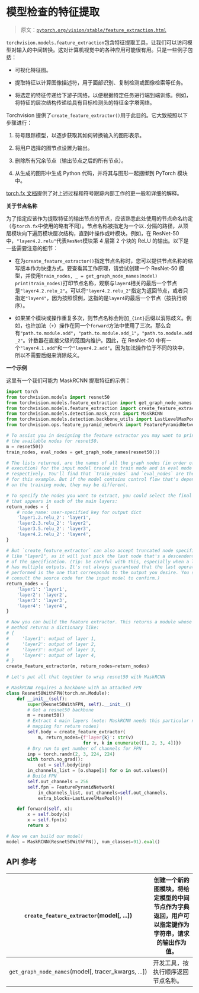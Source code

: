 # 模型检查的特征提取

> 原文：[`pytorch.org/vision/stable/feature_extraction.html`](https://pytorch.org/vision/stable/feature_extraction.html)

`torchvision.models.feature_extraction`包含特征提取工具，让我们可以访问模型对输入的中间转换。这对计算机视觉中的各种应用可能很有用。只是一些例子包括：

+   可视化特征图。

+   提取特征以计算图像描述符，用于面部识别、复制检测或图像检索等任务。

+   将选定的特征传递给下游子网络，以便根据特定任务进行端到端训练。例如，将特征的层次结构传递给具有目标检测头的特征金字塔网络。

Torchvision 提供了`create_feature_extractor()`用于此目的。它大致按照以下步骤进行：

1.  符号跟踪模型，以逐步获取其如何转换输入的图形表示。

1.  将用户选择的图节点设置为输出。

1.  删除所有冗余节点（输出节点之后的所有节点）。

1.  从生成的图形中生成 Python 代码，并将其与图形一起捆绑到 PyTorch 模块中。

[torch.fx 文档](https://pytorch.org/docs/stable/fx.html)提供了对上述过程和符号跟踪内部工作的更一般和详细的解释。

**关于节点名称**

为了指定应该作为提取特征的输出节点的节点，应该熟悉此处使用的节点命名约定（与`torch.fx`中使用的略有不同）。节点名称被指定为一个以`.`分隔的路径，从顶层模块向下遍历模块层次结构，直到叶操作或叶模块。例如，在 ResNet-50 中，`"layer4.2.relu"`代表`ResNet`模块第 4 层第 2 个块的 ReLU 的输出。以下是一些需要注意的细节：

+   在为`create_feature_extractor()`指定节点名称时，您可以提供节点名称的缩写版本作为快捷方式。要查看其工作原理，请尝试创建一个 ResNet-50 模型，并使用`train_nodes, _ = get_graph_node_names(model) print(train_nodes)`打印节点名称，观察与`layer4`相关的最后一个节点是`"layer4.2.relu_2"`。可以将`"layer4.2.relu_2"`指定为返回节点，或者只指定`"layer4"`，因为按照惯例，这指的是`layer4`的最后一个节点（按执行顺序）。

+   如果某个模块或操作重复多次，则节点名称会附加`_{int}`后缀以消除歧义。例如，也许加法（`+`）操作在同一个`forward`方法中使用了三次。那么会有`"path.to.module.add"`，`"path.to.module.add_1"`，`"path.to.module.add_2"`。计数器在直接父级的范围内维护。因此，在 ResNet-50 中有一个`"layer4.1.add"`和一个`"layer4.2.add"`。因为加法操作位于不同的块中，所以不需要后缀来消除歧义。

**一个示例**

这里有一个我们可能为 MaskRCNN 提取特征的示例：

```py
import torch
from torchvision.models import resnet50
from torchvision.models.feature_extraction import get_graph_node_names
from torchvision.models.feature_extraction import create_feature_extractor
from torchvision.models.detection.mask_rcnn import MaskRCNN
from torchvision.models.detection.backbone_utils import LastLevelMaxPool
from torchvision.ops.feature_pyramid_network import FeaturePyramidNetwork

# To assist you in designing the feature extractor you may want to print out
# the available nodes for resnet50.
m = resnet50()
train_nodes, eval_nodes = get_graph_node_names(resnet50())

# The lists returned, are the names of all the graph nodes (in order of
# execution) for the input model traced in train mode and in eval mode
# respectively. You'll find that `train_nodes` and `eval_nodes` are the same
# for this example. But if the model contains control flow that's dependent
# on the training mode, they may be different.

# To specify the nodes you want to extract, you could select the final node
# that appears in each of the main layers:
return_nodes = {
    # node_name: user-specified key for output dict
    'layer1.2.relu_2': 'layer1',
    'layer2.3.relu_2': 'layer2',
    'layer3.5.relu_2': 'layer3',
    'layer4.2.relu_2': 'layer4',
}

# But `create_feature_extractor` can also accept truncated node specifications
# like "layer1", as it will just pick the last node that's a descendent of
# of the specification. (Tip: be careful with this, especially when a layer
# has multiple outputs. It's not always guaranteed that the last operation
# performed is the one that corresponds to the output you desire. You should
# consult the source code for the input model to confirm.)
return_nodes = {
    'layer1': 'layer1',
    'layer2': 'layer2',
    'layer3': 'layer3',
    'layer4': 'layer4',
}

# Now you can build the feature extractor. This returns a module whose forward
# method returns a dictionary like:
# {
#     'layer1': output of layer 1,
#     'layer2': output of layer 2,
#     'layer3': output of layer 3,
#     'layer4': output of layer 4,
# }
create_feature_extractor(m, return_nodes=return_nodes)

# Let's put all that together to wrap resnet50 with MaskRCNN

# MaskRCNN requires a backbone with an attached FPN
class Resnet50WithFPN(torch.nn.Module):
    def __init__(self):
        super(Resnet50WithFPN, self).__init__()
        # Get a resnet50 backbone
        m = resnet50()
        # Extract 4 main layers (note: MaskRCNN needs this particular name
        # mapping for return nodes)
        self.body = create_feature_extractor(
            m, return_nodes={f'layer{k}': str(v)
                             for v, k in enumerate([1, 2, 3, 4])})
        # Dry run to get number of channels for FPN
        inp = torch.randn(2, 3, 224, 224)
        with torch.no_grad():
            out = self.body(inp)
        in_channels_list = [o.shape[1] for o in out.values()]
        # Build FPN
        self.out_channels = 256
        self.fpn = FeaturePyramidNetwork(
            in_channels_list, out_channels=self.out_channels,
            extra_blocks=LastLevelMaxPool())

    def forward(self, x):
        x = self.body(x)
        x = self.fpn(x)
        return x

# Now we can build our model!
model = MaskRCNN(Resnet50WithFPN(), num_classes=91).eval() 
```

## API 参考

| `create_feature_extractor`(model[, ...]) | 创建一个新的图模块，将给定模型的中间节点作为字典返回，用户可以指定键作为字符串，请求的输出作为值。 |
| --- | --- |
| `get_graph_node_names`(model[, tracer_kwargs, ...]) | 开发工具，按执行顺序返回节点名称。 |
